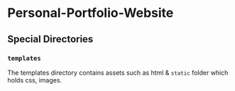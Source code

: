 # Personal-Portfolio-Website

## Special Directories 

### `templates` 

The templates directory contains assets such as  html & `static` folder which holds css, images.

